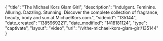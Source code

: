 {
    "title": "The Michael Kors Glam Girl",
    "description": "Indulgent. Feminine. Alluring. Dazzling. Stunning. Discover the complete collection of fragrance, beauty, body and sun at MichaelKors.com.",
    "videoid": "135144",
    "date_created": "1385969221",
    "date_modified": "1418181124",
    "type": "captivate",
    "layout": "video",
    "url": "\/v\/the-michael-kors-glam-girl\/135144"
}